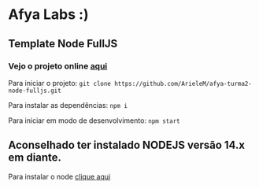 # Afya Labs :)
## Template Node FullJS

### Vejo o projeto online [aqui](https://afya-turma2-node-fulljs.vercel.app/)

Para iniciar o projeto:
`git clone https://github.com/ArieleM/afya-turma2-node-fulljs.git`

Para instalar as dependências:
`npm i`

Para iniciar em modo de desenvolvimento:
`npm start`

## Aconselhado ter instalado NODEJS versão 14.x em diante.

Para instalar o node [clique aqui](https://nodejs.org/en/)
